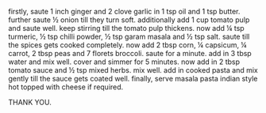 firstly, saute 1 inch ginger and 2 clove garlic in 1 tsp oil and 1 tsp butter.
further saute ½ onion till they turn soft.
additionally add 1 cup tomato pulp and saute well.
keep stirring till the tomato pulp thickens.
now add ¼ tsp turmeric, ½ tsp chilli powder, ½ tsp garam masala and ½ tsp salt.
saute till the spices gets cooked completely.
now add 2 tbsp corn, ¼ capsicum, ¼ carrot, 2 tbsp peas and 7 florets broccoli. saute for a minute.
add in 3 tbsp water and mix well.
cover and simmer for 5 minutes.
now add in 2 tbsp tomato sauce and ½ tsp mixed herbs. mix well.
add in cooked pasta and mix gently till the sauce gets coated well.
finally, serve masala pasta indian style hot topped with cheese if required.

THANK YOU. 